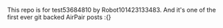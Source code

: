 This repo is for test53684810 by Robot101423133483. And it's one of the first ever git backed AirPair posts :{}